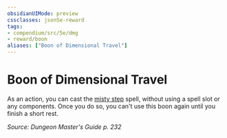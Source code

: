 ```yaml
---
obsidianUIMode: preview
cssclasses: json5e-reward
tags:
- compendium/src/5e/dmg
- reward/boon
aliases: ["Boon of Dimensional Travel"]
---
```

# Boon of Dimensional Travel

As an action, you can cast the [misty step](/3-Mechanics/CLI/spells/misty-step.md) spell, without using a spell slot or any components. Once you do so, you can't use this boon again until you finish a short rest.

*Source: Dungeon Master's Guide p. 232*